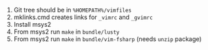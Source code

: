 1. Git tree should be in `%HOMEPATH%/vimfiles`
2. mklinks.cmd creates links for `_vimrc` and `_gvimrc`
3. Install msys2
5. From msys2 run `make` in `bundle/lusty`
6. From msys2 run `make` in `bundle/vim-fsharp` (needs `unzip` package)
